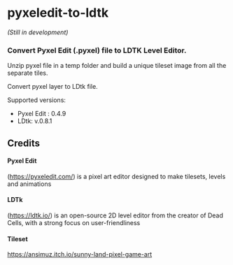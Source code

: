# pyxeledit-to-ldtk

_(Still in development)_

### Convert Pyxel Edit (.pyxel) file to LDTK Level Editor.

Unzip pyxel file in a temp folder and build a unique tileset image from all the separate tiles.

Convert pyxel layer to LDtk file. 

Supported versions:

* Pyxel Edit : 0.4.9
* LDtk:  v.0.8.1

## Credits

#### Pyxel Edit 
(https://pyxeledit.com/)
is a pixel art editor designed to make tilesets, levels and animations

#### LDTk
(https://ldtk.io/)
is an open-source 2D level editor from the creator of Dead Cells,
with a strong focus on user-friendliness

#### Tileset
https://ansimuz.itch.io/sunny-land-pixel-game-art
